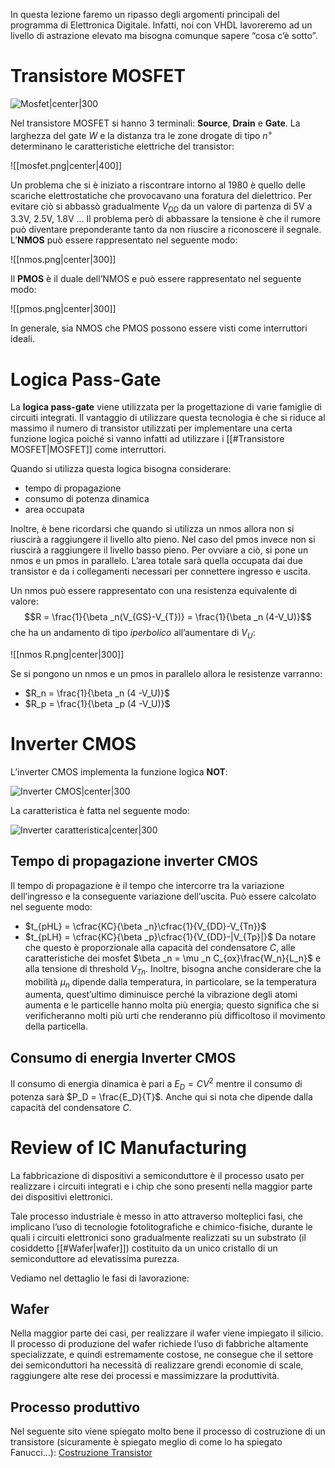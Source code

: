 In questa lezione faremo un ripasso degli argomenti principali del programma di Elettronica Digitale. Infatti, noi con VHDL lavoreremo ad un livello di astrazione elevato ma bisogna comunque sapere “cosa c’è sotto”.
# Transistore MOSFET

![Mosfet|center|300](https://www.edutecnica.it/elettronica/mosfet/1.png)

Nel transistore MOSFET si hanno 3 terminali: **Source**, **Drain** e **Gate**.
La larghezza del gate $W$ e la distanza tra le zone drogate di tipo $n^+$ determinano le caratteristiche elettriche del transistor:

![[mosfet.png|center|400]]

Un problema che si è iniziato a riscontrare intorno al 1980 è quello delle scariche elettrostatiche che provocavano una foratura del dielettrico. Per evitare ciò si abbassò gradualmente $V_{DD}$ da un valore di partenza di 5V a 3.3V, 2.5V, 1.8V …
Il problema però di abbassare la tensione è che il rumore può diventare preponderante tanto da non riuscire a riconoscere il segnale. 
L’**NMOS** può essere rappresentato nel seguente modo:

![[nmos.png|center|300]]

Il **PMOS** è il duale dell’NMOS e può essere rappresentato nel seguente modo: 

![[pmos.png|center|300]]

In generale, sia NMOS che PMOS possono essere visti come interruttori ideali. 

# Logica Pass-Gate

La **logica pass-gate** viene utilizzata per la progettazione di varie famiglie di circuiti integrati. Il vantaggio di utilizzare questa tecnologia è che si riduce al massimo il numero di transistor utilizzati per implementare una certa funzione logica poiché si vanno infatti ad utilizzare i [[#Transistore MOSFET|MOSFET]] come interruttori. 

Quando si utilizza questa logica bisogna considerare: 
- tempo di propagazione
- consumo di potenza dinamica
- area occupata

Inoltre, è bene ricordarsi che quando si utilizza un nmos allora non si riuscirà a raggiungere il livello alto pieno. Nel caso del pmos invece non si riuscirà a raggiungere il livello basso pieno.
Per ovviare a ciò, si pone un nmos e un pmos in parallelo. L’area totale sarà quella occupata dai due transistor e da i collegamenti necessari per connettere ingresso e uscita. 

Un nmos può essere rappresentato con una resistenza equivalente di valore: $$R = \frac{1}{\beta _n(V_{GS}-V_{T})} = \frac{1}{\beta _n (4-V_U)}$$
che ha un andamento di tipo *iperbolico* all’aumentare di $V_U$:

![[nmos R.png|center|300]]


Se si pongono un nmos e un pmos in parallelo allora le resistenze varranno:
- $R_n = \frac{1}{\beta _n (4 -V_U)}$
- $R_p = \frac{1}{\beta _p (4 -V_U)}$
# Inverter CMOS

L’inverter CMOS implementa la funzione logica **NOT**:

![Inverter CMOS|center|300](https://media.geeksforgeeks.org/wp-content/uploads/20220831213130/CMOSTechnologyCMOSInverter.jpg)

La caratteristica è fatta nel seguente modo:

![Inverter caratteristica|center|300](https://gs-post-images.grdp.co/2022/8/vtc-of-cmos-img1660036851929-59.png-rs-high-webp.png?noResize=1)

## Tempo di propagazione inverter CMOS

Il tempo di propagazione è il tempo che intercorre tra la variazione dell’ingresso e la conseguente variazione dell’uscita.
Può essere calcolato nel seguente modo:
- $t_{pHL} = \cfrac{KC}{\beta _n}\cfrac{1}{V_{DD}-V_{Tn}}$
- $t_{pLH} = \cfrac{KC}{\beta _p}\cfrac{1}{V_{DD}-|V_{Tp}|}$
Da notare che questo è proporzionale alla capacità del condensatore $C$, alle caratteristiche dei mosfet $\beta _n = \mu _n C_{ox}\frac{W_n}{L_n}$ e alla tensione di threshold $V_{Tn}$. Inoltre, bisogna anche considerare che la mobilità $\mu _n$ dipende dalla temperatura, in particolare, se la temperatura aumenta, quest’ultimo diminuisce perché la vibrazione degli atomi aumenta e le particelle hanno molta più energia; questo significa che si verificheranno molti più urti che renderanno più difficoltoso il movimento della particella.

## Consumo di energia Inverter CMOS

Il consumo di energia dinamica è pari a $E_D = CV^2$ mentre il consumo di potenza sarà $P_D = \frac{E_D}{T}$. Anche qui si nota che dipende dalla capacità del condensatore $C$.
# Review of IC Manufacturing

La fabbricazione di dispositivi a semiconduttore è il processo usato per realizzare i circuiti integrati e i chip che sono presenti nella maggior parte dei dispositivi elettronici.

Tale processo industriale è messo in atto attraverso molteplici fasi, che implicano l’uso di tecnologie fotolitografiche e chimico-fisiche, durante le quali i circuiti elettronici sono gradualmente realizzati su un substrato (il cosiddetto [[#Wafer|wafer]]) costituito da un unico cristallo di un semiconduttore ad elevatissima purezza.

Vediamo nel dettaglio le fasi di lavorazione: 
## Wafer 

Nella maggior parte dei casi, per realizzare il wafer viene impiegato il silicio. Il processo di produzione del wafer richiede l’uso di fabbriche altamente specializzate, e quindi estremamente costose, ne consegue che il settore dei semiconduttori ha necessità di realizzare grendi economie di scale, raggiungere alte rese dei processi e massimizzare la produttività.

## Processo produttivo

Nel seguente sito viene spiegato molto bene il processo di costruzione di un transistore (sicuramente è spiegato meglio di come lo ha spiegato Fanucci…): [Costruzione Transistor](https://www.micheleangeletti.it/articoli/140725-costruzione-di-un-processore.html)
